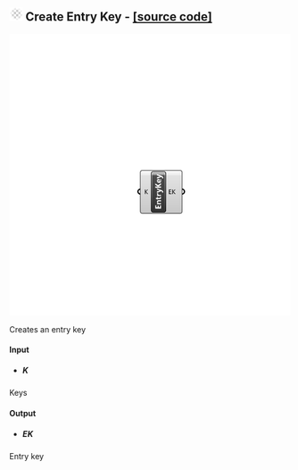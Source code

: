 ## ![](../../images/icons/Create_Entry_Key.png) Create Entry Key - [[source code]](https://github.com/Eddy3D-Dev/Eddy3D/tree/dev/Create%20Entry%20Key.cs)

![](../../images/components/Create_Entry_Key.png)

Creates an entry key

#### Input
* ##### K 
Keys

#### Output
* ##### EK
Entry key